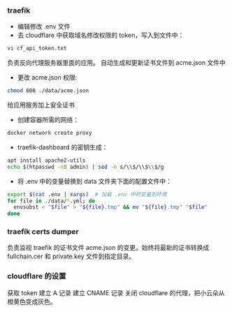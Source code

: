 
### traefik

- 编辑修改 .env 文件
- 去 cloudflare 中获取域名修改权限的 token，写入到文件中：

```bash
vi cf_api_token.txt
```

负责反向代理服务器里面的应用。
自动生成和更新证书文件到 acme.json 文件中

- 更改 acme.json 权限:

```bash
chmod 600 ./data/acme.json
```

给应用服务加上安全证书

- 创建容器所需的网络：

```bash
docker network create proxy
```

- traefik-dashboard 的密钥生成：

```bash
apt install apache2-utils
echo $(htpasswd -nB admin) | sed -e s/\\$/\\$\\$/g
```

- 将 .env 中的变量替换到 data 文件夹下面的配置文件中：

```bash
export $(cat .env | xargs)  # 加载 .env 中的变量到环境
for file in ./data/*.yml; do
  envsubst < "$file" > "${file}.tmp" && mv "${file}.tmp" "$file"
done
```

### traefik certs dumper

负责监视 traefik 的证书文件 acme.json 的变更。始终将最新的证书转换成 fullchain.cer 和 private.key 文件到指定目录。

### cloudflare 的设置

获取 token
建立 A 记录
建立 CNAME 记录
关闭 cloudflare 的代理，把小云朵从橙黄色变成灰色。
